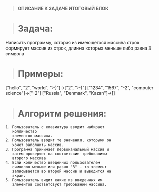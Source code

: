 > **ОПИСАНИЕ К ЗАДАЧЕ ИТОГОВЫЙ БЛОК**

> # Задача:
Написать программу, которая из имеющегося массива строк формирует массив из строк, длинна которых меньше либо равна 3 символа

> # Примеры:

["hello", "2", "world", ":-)"]->["2", ":-)"]
["1234", "1567", "-2", "computer science"]->["-2"]
["Russia", "Denmark", "Kazan"]->[]


> # Алгоритм решения:

    1. Пользователь с клавиатуры вводит набирает    
       колличество
       элементов массива.
    2. Пользователь вводит те значения, которыми он
       хочет заполнить массив.
    3. Программа принимает первоначальный массив и 
       затем проверяет на соответсвие требованиям  
       второго массива
    4. Если количество введенных пользователем
       символов меньше или равно "3" - то элемент 
       записывается во второй массив и выводится на
       экран.
    5. Пользователь видит какие из введенных им 
       элементов соответсвуют требованим массива.

